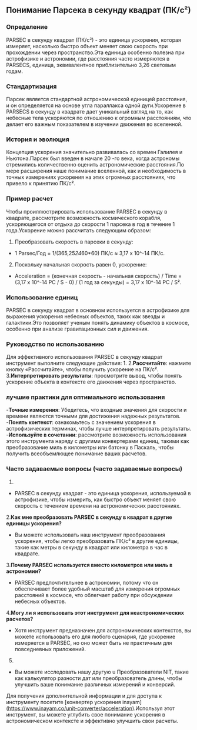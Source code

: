 ## Понимание Парсека в секунду квадрат (ПК/с²)

### Определение
PARSEC в секунду квадрат (ПК/с²) - это единица ускорения, которая измеряет, насколько быстро объект меняет свою скорость при прохождении через пространство.Эта единица особенно полезна при астрофизике и астрономии, где расстояния часто измеряются в PARSECS, единица, эквивалентное приблизительно 3,26 световым годам.

### Стандартизация
Парсек является стандартной астрономической единицей расстояния, и он определяется на основе угла параллакса одной дуги.Ускорение в PARSECS в секунду в квадрате дает уникальный взгляд на то, как небесные тела ускоряются по отношению к огромным расстояниям, что делает его важным показателем в изучении движения во вселенной.

### История и эволюция
Концепция ускорения значительно развивалась со времен Галилея и Ньютона.Парсек был введен в начале 20 -го века, когда астрономы стремились количественно оценить астрономические расстояния.По мере расширения наше понимание вселенной, как и необходимость в точных измерениях ускорения на этих огромных расстояниях, что привело к принятию ПК/с².

### Пример расчет
Чтобы проиллюстрировать использование PARSEC в секунду в квадрате, рассмотрите возможность космического корабля, ускоряющегося от отдыха до скорости 1 парсека в год в течение 1 года.Ускорение можно рассчитать следующим образом:

1. Преобразовать скорость в парсеки в секунду:
- 1 Parsec/Год = 1/(365,25*24*60*60) ПК/с ≈ 3,17 x 10^-14 ПК/с.
2. Поскольку начальная скорость равен 0, ускорение:
- Acceleration = (конечная скорость - начальная скорость) / Time = (3,17 x 10^-14 PC / S - 0) / (1 год за секунды) = 3,17 x 10^-14 PC / S².

### Использование единиц
PARSEC в секунду квадрат в основном используется в астрофизике для выражения ускорения небесных объектов, таких как звезды и галактики.Это позволяет ученым понять динамику объектов в космосе, особенно при анализе гравитационных сил и движения.

### Руководство по использованию
Для эффективного использования PARSEC в секунду квадрат инструмент выполните следующие действия:
1.
2.**Рассчитайте**: нажмите кнопку «Рассчитайте», чтобы получить ускорение на ПК/с².
3.**Интерпретировать результаты**: просмотрите вывод, чтобы понять ускорение объекта в контексте его движения через пространство.

### лучшие практики для оптимального использования
-**Точные измерения**: Убедитесь, что входные значения для скорости и времени являются точными для достижения надежных результатов.
-**Понять контекст**: ознакомьтесь с значением ускорения в астрофизических терминах, чтобы лучше интерпретировать результаты.
-**Используйте в сочетании**: рассмотрите возможность использования этого инструмента наряду с другими конвертерами единиц, такими как преобразование миль в километры или батонку в Паскаль, чтобы получить всеобъемлющее понимание ваших расчетов.

### Часто задаваемые вопросы (часто задаваемые вопросы)

1.
- PARSEC в секунду квадрат - это единица ускорения, используемой в астрофизике, чтобы измерить, как быстро объект меняет свою скорость с течением времени на астрономических расстояниях.

2.**Как мне преобразовать PARSEC в секунду в квадрат в другие единицы ускорения?**
- Вы можете использовать наш инструмент преобразования ускорения, чтобы легко преобразовать ПК/с² в другие единицы, такие как метры в секунду в квадрат или километра в час в квадрате.

3.**Почему PARSEC используется вместо километров или миль в астрономии?**
- PARSEC предпочтительнее в астрономии, потому что он обеспечивает более удобный масштаб для измерения огромных расстояний в космосе, что облегчает работу при обсуждении небесных объектов.

4.**Могу ли я использовать этот инструмент для неастрономических расчетов?**
- Хотя инструмент предназначен для астрономических контекстов, вы можете использовать его для любого сценария, где ускорение измеряется в PARSEC, но оно может быть не практичным для повседневных приложений.

5.
- Вы можете исследовать нашу другую u Преобразователи NIT, такие как калькулятор разности дат или преобразователь длины, чтобы улучшить ваше понимание различных измерений и конверсий.

Для получения дополнительной информации и для доступа к инструменту посетите [конвертер ускорения inayam] (https://www.inayam.co/unit-converter/acceleration).Используя этот инструмент, вы можете углубить свое понимание ускорения в астрономическом контексте и эффективно улучшить свои расчеты.